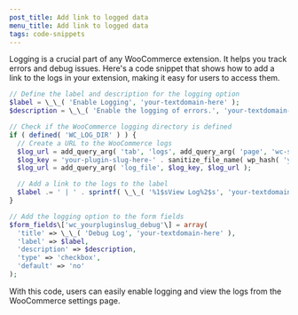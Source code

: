 ```yaml
---
post_title: Add link to logged data
menu_title: Add link to logged data
tags: code-snippets
---
```


Logging is a crucial part of any WooCommerce extension. It helps you track errors and debug issues. Here's a code snippet that shows how to add a link to the logs in your extension, making it easy for users to access them.

```php
// Define the label and description for the logging option
$label = \_\_( 'Enable Logging', 'your-textdomain-here' );
$description = \_\_( 'Enable the logging of errors.', 'your-textdomain-here' );

// Check if the WooCommerce logging directory is defined
if ( defined( 'WC_LOG_DIR' ) ) {
  // Create a URL to the WooCommerce logs
  $log_url = add_query_arg( 'tab', 'logs', add_query_arg( 'page', 'wc-status', admin_url( 'admin.php' ) ) );
  $log_key = 'your-plugin-slug-here-' . sanitize_file_name( wp_hash( 'your-plugin-slug-here' ) ) . '-log';
  $log_url = add_query_arg( 'log_file', $log_key, $log_url );

  // Add a link to the logs to the label
  $label .= ' | ' . sprintf( \_\_( '%1$sView Log%2$s', 'your-textdomain-here' ), '<a href\="' . esc_url( $log_url ) . '">', '</a\>' );
}

// Add the logging option to the form fields
$form_fields\['wc_yourpluginslug_debug'\] = array(
  'title' => \_\_( 'Debug Log', 'your-textdomain-here' ),
  'label' => $label,
  'description' => $description,
  'type' => 'checkbox',
  'default' => 'no'
);
```

With this code, users can easily enable logging and view the logs from the WooCommerce settings page.
